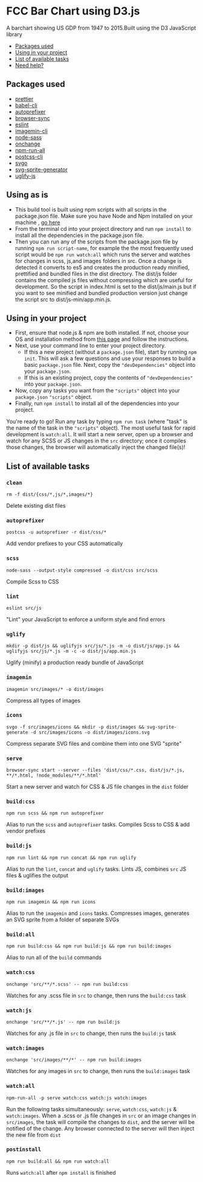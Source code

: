 # FCC Bar Chart using D3.js

A barchart showing US GDP from 1947 to 2015.Built using the D3 JavaScript
library

* [Packages used](#Packages-used)
* [Using in your project](#using-in-your-project)
* [List of available tasks](#list-of-available-tasks)
* [Need help?](#need-help)

## Packages used
  * [prettier](https://www.npmjs.com/package/prettier)
  * [babel-cli](https://www.npmjs.com/package/babel-cli)
  * [autoprefixer](https://github.com/postcss/autoprefixer)
  * [browser-sync](https://github.com/Browsersync/browser-sync)
  * [eslint](https://github.com/eslint/eslint)
  * [imagemin-cli](https://github.com/imagemin/imagemin-cli)
  * [node-sass](https://github.com/sass/node-sass)
  * [onchange](https://github.com/Qard/onchange)
  * [npm-run-all](https://github.com/mysticatea/npm-run-all)
  * [postcss-cli](https://github.com/code42day/postcss-cli)
  * [svgo](https://github.com/svg/svgo)
  * [svg-sprite-generator](https://github.com/frexy/svg-sprite-generator)
  * [uglify-js](https://github.com/mishoo/UglifyJS2)

## Using as is
* This build tool is built using npm scripts with all scripts in the package.json file. Make sure you have Node and Npm installed on your machine , [go here](https://nodejs.org/en/download/package-manager/)
* From the terminal cd into your project directory and run  `npm install` to install all the dependencies in the package.json
  file.
* Then you can run any of the scripts from the package.json file by running `npm run script-name`, for example the the most frequently used script would be `npm run watch:all` which runs the server and watches for changes in scss, js,and images folders in src. Once a change is detected it converts to es5 and creates the production ready minified, prettified and bundled files in the dist directory. The dist/js folder contains the compiled js files without compressing which are useful for development. So the script in index.html is set to the dist/js/main.js but if you want to see minified and bundled production version just change the script src to dist/js-min/app.min.js.

## Using in your project
* First, ensure that node.js & npm are both installed. If not, choose your OS and installation method from [this page](https://nodejs.org/en/download/package-manager/) and follow the instructions.
* Next, use your command line to enter your project directory.
  * If this a new project (without a `package.json` file), start by running `npm init`. This will ask a few questions and use your responses to build a basic `package.json` file. Next, copy the `"devDependencies"` object into your `package.json`.
  * If this is an existing project, copy the contents of `"devDependencies"` into your `package.json`.
* Now, copy any tasks you want from the `"scripts"` object into your `package.json` `"scripts"` object.
* Finally, run `npm install` to install all of the dependencies into your project.

You're ready to go! Run any task by typing `npm run task` (where "task" is the name of the task in the `"scripts"` object). The most useful task for rapid development is `watch:all`. It will start a new server, open up a browser and watch for any SCSS or JS changes in the `src` directory; once it compiles those changes, the browser will automatically inject the changed file(s)!

## List of available tasks
### `clean`
  `rm -f dist/{css/*,js/*,images/*}`

  Delete existing dist files

### `autoprefixer`
  `postcss -u autoprefixer -r dist/css/*`

  Add vendor prefixes to your CSS automatically

### `scss`
  `node-sass --output-style compressed -o dist/css src/scss`

  Compile Scss to CSS

### `lint`
  `eslint src/js`

  "Lint" your JavaScript to enforce a uniform style and find errors

### `uglify`
  `mkdir -p dist/js && uglifyjs src/js/*.js -m -o dist/js/app.js && uglifyjs src/js/*.js -m -c -o dist/js/app.min.js`

  Uglify (minify) a production ready bundle of JavaScript

### `imagemin`
  `imagemin src/images/* -o dist/images`

  Compress all types of images

### `icons`
  `svgo -f src/images/icons && mkdir -p dist/images && svg-sprite-generate -d src/images/icons -o dist/images/icons.svg`

  Compress separate SVG files and combine them into one SVG "sprite"

### `serve`
  `browser-sync start --server --files 'dist/css/*.css, dist/js/*.js, **/*.html, !node_modules/**/*.html'`

  Start a new server and watch for CSS & JS file changes in the `dist` folder

### `build:css`
  `npm run scss && npm run autoprefixer`

  Alias to run the `scss` and `autoprefixer` tasks. Compiles Scss to CSS & add vendor prefixes

### `build:js`
  `npm run lint && npm run concat && npm run uglify`

  Alias to run the `lint`, `concat` and `uglify` tasks. Lints JS, combines `src` JS files & uglifies the output

### `build:images`
  `npm run imagemin && npm run icons`

  Alias to run the `imagemin` and `icons` tasks. Compresses images, generates an SVG sprite from a folder of separate SVGs

### `build:all`
  `npm run build:css && npm run build:js && npm run build:images`

  Alias to run all of the `build` commands

### `watch:css`
  `onchange 'src/**/*.scss' -- npm run build:css`

  Watches for any .scss file in `src` to change, then runs the `build:css` task

### `watch:js`
  `onchange 'src/**/*.js' -- npm run build:js`

  Watches for any .js file in `src` to change, then runs the `build:js` task

### `watch:images`
  `onchange 'src/images/**/*' -- npm run build:images`

  Watches for any images in `src` to change, then runs the `build:images` task

### `watch:all`
  `npm-run-all -p serve watch:css watch:js watch:images`

  Run the following tasks simultaneously: `serve`, `watch:css`, `watch:js` & `watch:images`. When a .scss or .js file changes in `src` or an image changes in `src/images`, the task will compile the changes to `dist`, and the server will be notified of the change. Any browser connected to the server will then inject the new file from `dist`

### `postinstall`
  `npm run build:all && npm run watch:all`

  Runs `watch:all` after `npm install` is finished
